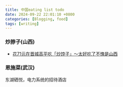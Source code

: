 ```yaml
---
title: 中国eating list todo
date: 2024-09-22 22:01:10 +0800
categories: [Blogging, food]
tags: [writing]
---
```



### 炒脖子(山西)

+ [花71元在晋城高平吃「炒饽子」～太好吃了不愧是山西](https://www.bilibili.com/video/BV1ur4hehEcg/?spm_id_from=333.1365.list.card_archive.click&vd_source=769654f5f53b62232e27174852b6482b)

### 恩施菜(武汉)

东湖硒悦，电力系统的招待酒店
